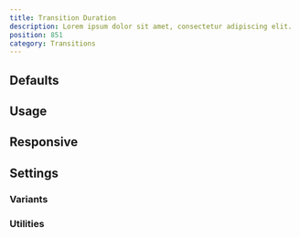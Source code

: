```yaml
---
title: Transition Duration
description: Lorem ipsum dolor sit amet, consectetur adipiscing elit.
position: 851
category: Transitions
---
```


## Defaults

<TableGenerateCommon
  :rules="{
    'duration-75': ['transition-duration: 75ms;'],
    'duration-100': ['transition-duration: 100ms;'],
    'duration-150': ['transition-duration: 150ms;'],
    'duration-200': ['transition-duration: 200ms;'],
    'duration-300': ['transition-duration: 300ms;'],
    'duration-500': ['transition-duration: 500ms;'],
    'duration-700': ['transition-duration: 700ms;'],
    'duration-1000': ['transition-duration: 1000ms;'],
}"></TableGenerateCommon>

## Usage

## Responsive

## Settings

### Variants

### Utilities
